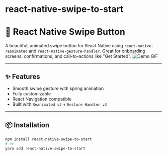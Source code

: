 # react-native-swipe-to-start

# 🚀 React Native Swipe Button

A beautiful, animated swipe button for React Native using `react-native-reanimated` and `react-native-gesture-handler`. Great for onboarding screens, confirmations, and call-to-actions like "Get Started".
![Demo GIF](https://media4.giphy.com/media/v1.Y2lkPTc5MGI3NjExOTd0OG56NW11ODNueThvZ3ZmaXFnODV0MWtmZWx4NXNzNjFuajhtNiZlcD12MV9pbnRlcm5hbF9naWZfYnlfaWQmY3Q9Zw/DjKvcNm4M0FkG650LQ/giphy.gif
)


---

## ✨ Features

- Smooth swipe gesture with spring animation
- Fully customizable
- React Navigation compatible
- Built with `Reanimated v3` + `Gesture Handler v3`

---

## 📦 Installation

```bash
npm install react-native-swipe-to-start
# or
yarn add react-native-swipe-to-start
